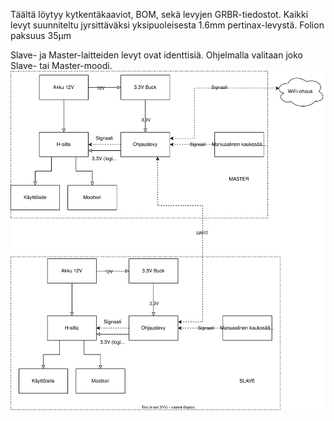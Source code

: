 Täältä löytyy kytkentäkaaviot, BOM, sekä levyjen GRBR-tiedostot. Kaikki levyt suunniteltu jyrsittäväksi yksipuoleisesta 1.6mm pertinax-levystä. 
Folion paksuus 35µm 

Slave- ja Master-laitteiden levyt ovat identtisiä. Ohjelmalla valitaan joko Slave- tai Master-moodi.
![alt text](https://github.com/pikkupete15/SEPPO-Crane/blob/main/Elektroniikka/Elektroniikka-kaavio-tuotesuunnittelu.svg)
